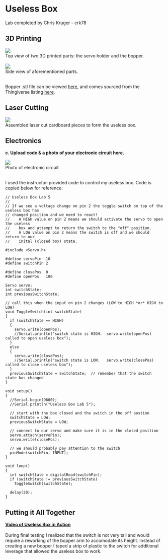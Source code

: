 # Useless Box

Lab completed by Chris Kruger - crk78

## 3D Printing

<img src="https://i.imgur.com/L8R6NpN.jpg"><BR>Top view of two 3D printed parts: the servo holder and the bopper.<BR><BR>
<img src="https://i.imgur.com/XR51Rlk.jpg"><BR>Side view of aforementioned parts.<BR><BR>

Bopper .stl file can be viewed <a href="https://github.com/ckruger0/IDD-Fa18-Lab5/blob/master/useless_Machine_arm.stl">here</a>, and comes sourced from the Thingiverse listing <a href="https://www.thingiverse.com/thing:46289">here</a>. 

## Laser Cutting

<img src="https://i.imgur.com/OqCcntJ.jpg"><BR>
Assembled laser cut cardboard pieces to form the useless box. 

## Electronics

**c. Upload code & a photo of your electronic circuit here.**

<img src="https://i.imgur.com/EoExAaL.jpg"><BR>Photo of electronic circuit<br><br>

I used the instructor-provided code to control my useless box. Code is copied below for reference:

```
// Useless Box Lab 5
//
// If we see a voltage change on pin 2 the toggle switch on top of the useless box has 
// changed position and we need to react!
//    A HIGH value on pin 2 means we should activate the servo to open the useless 
//    box and attempt to return the switch to the "off" position.
//    A LOW value on pin 2 means the switch is off and we should return to our 
//    inital (closed box) state.

#include <Servo.h> 

#define servoPin  10
#define switchPin 2

#define closePos  0
#define openPos   180

Servo servo;
int switchState;
int previousSwitchState;

// call this when the input on pin 2 changes (LOW to HIGH *or* HIGH to LOW)
void ToggleSwitch(int switchState)
{    
  if (switchState == HIGH)
  {
    servo.write(openPos);
    //Serial.println("switch state is HIGH.  servo.write(openPos) called to open useless box");
  }
  else
  {
    servo.write(closePos);
    //Serial.println("switch state is LOW.   servo.write(closePos) called to close useless box");
  }
  previousSwitchState = switchState;  // remember that the switch state has changed 
}

void setup()
{
  //Serial.begin(9600);
  //Serial.println("Useless Box Lab 5");

  // start with the box closed and the switch in the off postion
  switchState = LOW;
  previousSwitchState = LOW;

  // connect to our servo and make sure it is in the closed position
  servo.attach(servoPin);
  servo.write(closePos);

  // we should probably pay attention to the switch
  pinMode(switchPin, INPUT); 
}

void loop()
{ 
  int switchState = digitalRead(switchPin);
  if (switchState != previousSwitchState)
    ToggleSwitch(switchState);

  delay(20);
}
```

## Putting it All Together

<a href="https://youtu.be/moohreKvdjw"><b>Video of Useless Box in Action</b></a>
<BR><BR>
During final testing I realized that the switch is not very tall and would require a reworking of the bopper arm to accomodate its height. Instead of creating a new bopper I taped a strip of plastic to the switch for additional leverage that allowed the useless box to work. 
